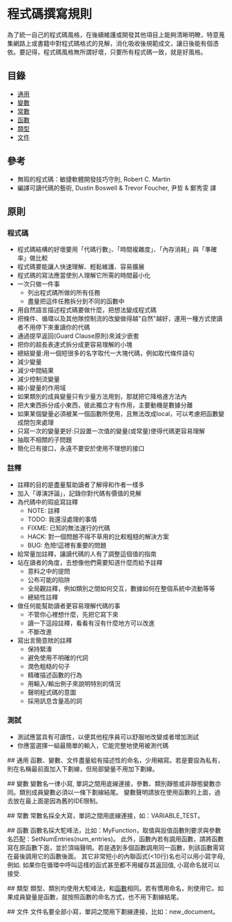 # 程式碼撰寫規則
為了統一自己的程式碼風格，在後續維護或開發其他項目上能夠清晰明瞭，特意蒐集網路上或書籍中對程式碼格式的見解，消化吸收後規範成文，讓日後能有個憑依。要記得，程式碼風格無所謂好壞，只要所有程式碼一致，就是好風格。

## 目錄
- [通用](#1)
- [變數](#2)
- [常數](#3)
- [函數](#4)
- [類型](#5)
- [文件](#6)

## 參考
- 無瑕的程式碼：敏捷軟體開發技巧守則,  Robert C. Martin
- 編譯可讀代碼的藝術, Dustin Boswell & Trevor Foucher, 尹哲 & 鄭秀雯 譯

## 原則
### 程式碼
- 程式碼結構的好壞要用「代碼行數」、「時間複雜度」、「內存消耗」與「準確率」做比較
- 程式碼要能讓人快速理解、輕鬆維護、容易擴展
- 程式碼的寫法應當使別人理解它所需的時間最小化
- 一次只做一件事
    - 列出程式碼所做的所有任務
    - 盡量把這件任務拆分到不同的函數中
- 用自然語言描述程式碼要做什麼，把想法變成程式碼
- 把條件、循環以及其他隊控制流的改變做得越"自然"越好，運用一種方式使讀者不用停下來重讀你的代碼
- 通過提早返回(Guard Clause原則)來減少嵌套
- 把你的超長表達式拆分成更容易理解的小塊
- 總結變量:用一個短很多的名字取代一大塊代碼，例如取代條件語句
- 減少變量
- 減少中間結果
- 減少控制流變量
- 縮小變量的作用域
- 如果類別的成員變量只有少量方法用到，那就把它降格進方法內
- 把大東西拆分成小東西，彼此獨立才有作用，主要動機是數據分離
- 如果某個變量必須被某一個函數所使用，且無法改成local，可以考慮把函數變成閉包來處理
- 只寫一次的變量更好:只設置一次值的變量(或常量)使得代碼更容易理解
- 抽取不相關的子問題
- 簡化已有接口，永遠不要安於使用不理想的接口

### 註釋
- 註釋的目的是盡量幫助讀者了解得和作者一樣多
- 加入「導演評論」，記錄你對代碼有價值的見解
- 為代碼中的瑕疵寫註釋
    - NOTE: 註釋
	- TODO: 我還沒處理的事情
	- FIXME: 已知的無法運行的代碼
	- HACK: 對一個問題不得不草用的比較粗糙的解決方案
	- BUG: 危險!這裡有重要的問題
- 給常量加註釋，讓讀代碼的人有了調整這個值的指南
- 站在讀者的角度，去想像他們需要知道什麼而給予註釋
	- 意料之中的提問
	- 公布可能的陷阱
	- 全局觀註釋，例如類別之間如何交互，數據如何在整個系統中流動等等
	- 總結性註釋
- 做任何能幫助讀者更容易理解代碼的事
	- 不管你心裡想什麼，先把它寫下來
	- 讀一下這段註釋，看看有沒有什麼地方可以改進
	- 不斷改進
- 寫出言簡意賅的註釋
    - 保持緊湊
    - 避免使用不明確的代詞
    - 潤色粗糙的句子
    - 精確描述函數的行為
    - 用輸入/輸出例子來說明特別的情況
    - 聲明程式碼的意圖
    - 採用訊息含量高的詞

### 測試
- 測試應當具有可讀性，以便其他程序員可以舒服地改變或者增加測試
- 你應當選擇一組最簡單的輸入，它能完整地使用被測代碼

##<a1 id = "1"> 通用 </a1>
函數、變數、文件盡量給有描述性的命名，少用縮寫。若是要設為私有，則在名稱最前面加入下劃線，但局部變量不用加下劃線。

##<a1 id = "2"> 變數 </a1>
變數名一律小寫, 單詞之間用底線連接，參數、類別靜態或非靜態變數亦同。類別成員變數必須以一條下劃線結尾。
變數聲明請放在使用函數的上面，過去放在最上面是因為舊的IDE限制。

##<a1 id = "3"> 常數 </a1>
常數名採全大寫，單詞之間用底線連接，如：VARIABLE_TEST。

##<a1 id = "4"> 函數 </a1>
函數名採大駝峰法，比如：MyFunction，取值與設值函數則要求與參數名匹配：SetNumEntries(num_entries)。
此外，函數內若有調用函數，請將函數寫在原函數下面，並於頂端聲明。若是遇到多個函數調用同一函數，則該函數需寫在最後調用它的函數後面。
其它非常短小的內聯函式(<10行)名也可以用小寫字母, 例如. 如果你在循環中呼叫這樣的函式甚至都不用緩存其返回值, 小寫命名就可以接受.

##<a1 id = "5"> 類型 </a1>
類型、類別均使用大駝峰法，和[函數](#4)相同。若有慣用命名，則使用它。如果成員變量是函數，就按照函數的命名方式，也不用下劃線結尾。

##<a1 id = "6"> 文件 </a1>
文件名要全部小寫，單詞之間用下劃線連接，比如：new_document。